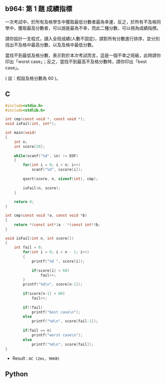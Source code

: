 ## b964: 第 1 題 成績指標
一次考試中，於所有及格學生中獲取最低分數者最為幸運，反之，於所有不及格同學中，獲取最高分數者，可以說是最為不幸，而此二種分數，可以視為成績指標。

請你設計一支程式，讀入全班成績(人數不固定)，請對所有分數進行排序，並分別找出不及格中最高分數，以及及格中最低分數。

當找不到最低及格分數，表示對於本次考試而言，這是一個不幸之班級，此時請你印出「worst case」；反之，當找不到最高不及格分數時，請你印出「best case」。

( 註：假設及格分數為 60 )。


## C
```C
#include<stdio.h>
#include<stdlib.h>

int cmp(const void *, const void *);
void isFail(int, int*);

int main(void)
{
	int n;
	int score[20];
	
	while(scanf("%d", &n) != EOF)
	{
		for(int i = 0; i < n; i++)
			scanf("%d", &score[i]);
			
		qsort(score, n, sizeof(int), cmp);
		
		isFail(n, score);
	}
	
	return 0;
}

int cmp(const void *a, const void *b)
{
    return *(const int*)a - *(const int*)b;
}

void isFail(int n, int score[])
{
	int fail = 0;
		for(int i = 0; i < n - 1; i++)
		{
			printf("%d ", score[i]);
			
			if(score[i] < 60)
				fail++;
		}
		printf("%d\n", score[n-1]);
		
		if(score[n-1] < 60)
			fail++;
		
		if(!fail)
			printf("best case\n");
		else
			printf("%d\n", score[fail-1]);
			
		if(fail == n)
			printf("worst case\n");
		else
			printf("%d\n", score[fail]);
}
```
 * Result : `AC (2ms, 96KB)`

## Python
